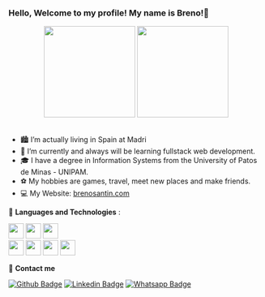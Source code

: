 ### Hello, Welcome to my profile! My name is Breno!👋

<div align="center">
  <a href="https://github.com/brenosantin96"> <a/>
  <img height="180em" src="https://github-readme-stats.vercel.app/api?username=brenosantin96&show_icons=true&theme=nord&include_all_commits=true&count_private=true"/>
  <img height="180em" src="https://github-readme-stats.vercel.app/api/top-langs/?username=brenosantin96&layout=compact&langs_count=7&theme=nord"/>
</div>
<br>
<div>
  <ul>
    <li>🏙️ I’m actually living in Spain at Madri </li>
    <li>🌱 I’m currently and always will be learning fullstack web development.</li>
    <li>🎓 I have a degree in Information Systems from the University of Patos de Minas - UNIPAM.</li>
    <li>⚽ My hobbies are games, travel, meet new places and make friends.</li>
    <li>💻 My Website: <a href="https://brenosantin.com"> brenosantin.com </a></li>
  </ul>
</div>  
  
   :wrench: **Languages and Technologies** :

<img height="30" src="https://img.shields.io/badge/HTML5-E34F26?style=for-the-badge&logo=html5&logoColor=white"> <img height="30" src="https://img.shields.io/badge/CSS3-1572B6?style=for-the-badge&logo=css3&logoColor=white"> <img height="30" src="https://img.shields.io/badge/JavaScript-323330?style=for-the-badge&logo=javascript&logoColor=F7DF1E"> 
<br/>
<img height="30" src="https://img.shields.io/badge/Bootstrap-563D7C?style=for-the-badge&logo=bootstrap&logoColor=white"> <img height="30" src="https://img.shields.io/badge/Node.js-339933?style=for-the-badge&logo=nodedotjs&logoColor=white"> <img height="30" src="https://img.shields.io/badge/-Postgres-4169E1?style=for-the-badge&logo=PostgreSQL&logoColor=white"> <img height="30" src="https://img.shields.io/badge/-MongoDB-47A248?style=for-the-badge&logo=MongoDB&logoColor=grey">

 📱 **Contact me** 

[![Github Badge](https://img.shields.io/badge/GitHub-100000?style=for-the-badge&logo=github&logoColor=white&link=https://github.com/brenosantin96)](https://github.com/brenosantin96)
[![Linkedin Badge](https://img.shields.io/badge/LinkedIn-0077B5?style=for-the-badge&logo=linkedin&logoColor=white&link=https://www.linkedin.com/in/breno-santin/)](https://www.linkedin.com/in/breno-santin/)
[![Whatsapp Badge](	https://img.shields.io/badge/WhatsApp-25D366?style=for-the-badge&logo=whatsapp&logoColor=white&link=https://wa.me/34691619914)](https://wa.me/34691619914)
